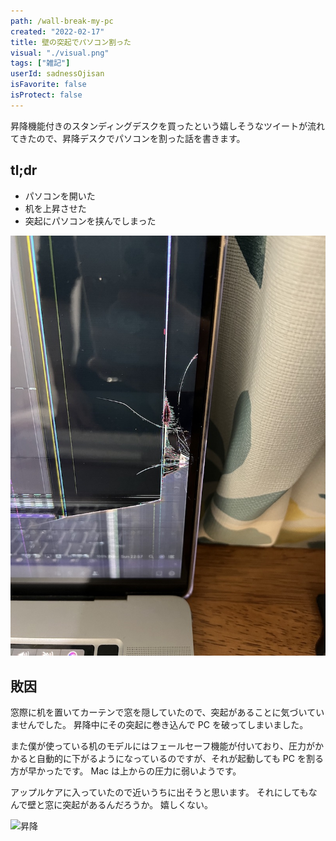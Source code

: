 ```yaml
---
path: /wall-break-my-pc
created: "2022-02-17"
title: 壁の突起でパソコン割った
visual: "./visual.png"
tags: ["雑記"]
userId: sadnessOjisan
isFavorite: false
isProtect: false
---
```


昇降機能付きのスタンディングデスクを買ったという嬉しそうなツイートが流れてきたので、昇降デスクでパソコンを割った話を書きます。

## tl;dr

- パソコンを開いた
- 机を上昇させた
- 突起にパソコンを挟んでしまった

![クラッシュ](crash.png)

## 敗因

窓際に机を置いてカーテンで窓を隠していたので、突起があることに気づいていませんでした。
昇降中にその突起に巻き込んで PC を破ってしまいました。

また僕が使っている机のモデルにはフェールセーフ機能が付いており、圧力がかかると自動的に下がるようになっているのですが、それが起動しても PC を割る方が早かったです。
Mac は上からの圧力に弱いようです。

アップルケアに入っていたので近いうちに出そうと思います。
それにしてもなんで壁と窓に突起があるんだろうか。
嬉しくない。

![昇降](ud.gif)
